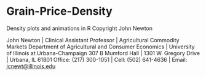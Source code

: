 Grain-Price-Density
===================

Density plots and animations in R
Copyright John Newton

John Newton | Clinical Assistant Professor | Agricultural Commodity Markets
Department of Agricultural and Consumer Economics | University of Illinois at Urbana-Champaign
307 B Mumford Hall | 1301 W. Gregory Drive | Urbana, IL 61801
Office: (217) 300-1051 | Cell: (502) 641-4636 | Email: jcnewt@illinois.edu
